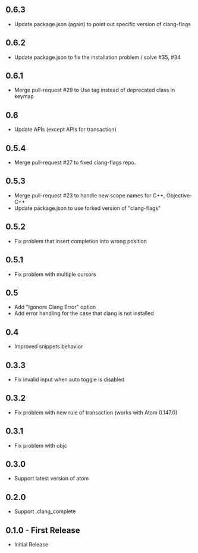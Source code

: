 ## 0.6.3
* Update package.json (again) to point out specific version of clang-flags

## 0.6.2
* Update package.json to fix the installation problem / solve #35, #34

## 0.6.1
* Merge pull-request #29 to Use tag instead of deprecated class in keymap

## 0.6
* Update APIs (except APIs for transaction)

## 0.5.4
* Merge pull-request #27 to fixed clang-flags repo.

## 0.5.3
* Merge pull-request #23 to handle new scope names for C++, Objective-C++
* Update package.json to use forked version of "clang-flags"

## 0.5.2
* Fix problem that insert completion into wrong position

## 0.5.1
* Fix problem with multiple cursors

## 0.5
* Add "Igonore Clang Error" option
* Add error handling for the case that clang is not installed

## 0.4
* Improved snippets behavior

## 0.3.3
* Fix invalid input when auto toggle is disabled

## 0.3.2
* Fix problem with new rule of transaction (works with Atom 0.147.0)

## 0.3.1
* Fix problem with objc

## 0.3.0
* Support latest version of atom

## 0.2.0
* Support .clang_complete

## 0.1.0 - First Release
* Initial Release
